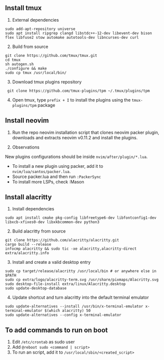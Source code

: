 ## Install tmux

1. External dependencies

```
sudo add-apt-repository universe
sudo apt install ripgrep clangd libstdc++-12-dev libevent-dev bison flex libfuse2 stow automake autotools-dev libncurses-dev curl
```

2. Build from source

```
git clone https://github.com/tmux/tmux.git
cd tmux
sh autogen.sh
./configure && make
sudo cp tmux /usr/local/bin/
```

3. Download tmux plugins repository

```
 git clone https://github.com/tmux-plugins/tpm ~/.tmux/plugins/tpm
```

4. Open tmux, type `prefix + I` to install the plugins using the `tmux-plugins/tpm` package


## Install neovim 

1. Run the repo neovim installation script that clones neovim packer plugin, downloads and
extracts neovim v0.11.2 and install the plugins.

2. Observations

New plugins configurations should be inside ```nvim/after/plugin/*.lua```.
- To install a new plugin using packer, add it to ```nvim/lua/santos/packer.lua```.
- Source packer.lua and then run ```:PackerSync```
- To install more LSPs, check :Mason


## Install alacritty

1. Install dependencies

```
sudo apt install cmake pkg-config libfreetype6-dev libfontconfig1-dev libxcb-xfixes0-dev libxkbcommon-dev python3
```

2. Build alacritty from source

```
git clone https://github.com/alacritty/alacritty.git
cargo build --release
infocmp alacritty && sudo tic -xe alacritty,alacritty-direct extra/alacritty.info
```

3. Install and create a valid desktop entry

```
sudo cp target/release/alacritty /usr/local/bin # or anywhere else in $PATH
sudo cp extra/logo/alacritty-term.svg /usr/share/pixmaps/Alacritty.svg
sudo desktop-file-install extra/linux/Alacritty.desktop
sudo update-desktop-database
```

4. Update shortcut and turn alacritty into the default terminal emulator


```
sudo update-alternatives --install /usr/bin/x-terminal-emulator x-terminal-emulator $(which alacritty) 50
sudo update-alternatives --config x-terminal-emulator
```

## To add commands to run on boot

1. Edit `/etc/crontab` as sudo user
2. Add `@reboot sudo <command | script>`
3. To run an script, add it to `/usr/local/sbin/<created_script>`

